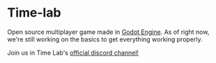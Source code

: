 # Time-lab
Open source multiplayer game made in [Godot Engine](https://github.com/godotengine/godot).
As of right now, we're still working on the basics to get everything working properly.

Join us in Time Lab's [official discord channel!](https://discord.gg/unaWb2E)
